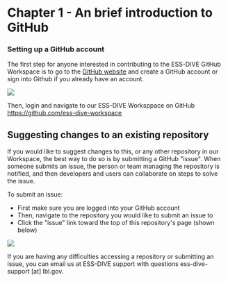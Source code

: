 # Chapter 1 - An brief introduction to GitHub

### Setting up a GitHub account  
The first step for anyone interested in contributing to the ESS-DIVE GitHub Workspace is to go to the [GitHub website](https://github.com/) and create a GitHub account or sign into Github if you already have an account. 

![](images/github_signup.png)

Then, login and navigate to our ESS-DIVE Worksppace on GitHub https://github.com/ess-dive-workspace

##  Suggesting changes to an existing repository
If you would like to suggest changes to this, or any other repository in our Workspace, the best way to do so is by submitting a GitHub "issue". When someone submits an issue, the person or team managing the repository is notified, and then developers and users can collaborate on steps to solve the issue.   

To submit an issue:
- First make sure you are logged into your GitHub account  
- Then, navigate to the repository you would like to submit an issue to  
- Click the "issue" link toward the top of this repository's page (shown below)  

![](images/issues_image_1.png)

If you are having any difficulties accessing a repository or submitting an issue, you can email us at ESS-DIVE support with questions ess-dive-support [at] lbl.gov.

